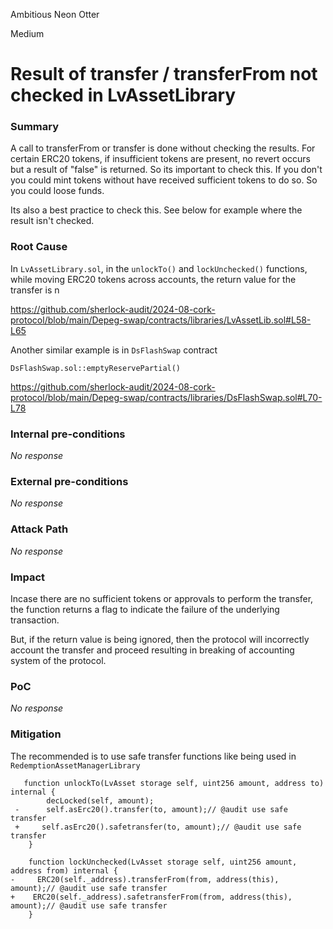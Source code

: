 Ambitious Neon Otter

Medium

# Result of transfer / transferFrom not checked in LvAssetLibrary

### Summary

A call to transferFrom or transfer is done without checking the results. For certain ERC20 tokens, if insufficient tokens are present, no revert occurs but a result of "false" is returned. So its important to check this. If you don't you could mint tokens without have received sufficient tokens to do so. So you could loose funds.

Its also a best practice to check this. See below for example where the result isn't checked.

### Root Cause

In `LvAssetLibrary.sol`, in the `unlockTo()` and `lockUnchecked()` functions, while moving ERC20 tokens across accounts, the return value for the transfer is n


https://github.com/sherlock-audit/2024-08-cork-protocol/blob/main/Depeg-swap/contracts/libraries/LvAssetLib.sol#L58-L65

Another similar example is in `DsFlashSwap` contract

`DsFlashSwap.sol::emptyReservePartial()`

https://github.com/sherlock-audit/2024-08-cork-protocol/blob/main/Depeg-swap/contracts/libraries/DsFlashSwap.sol#L70-L78

### Internal pre-conditions

_No response_

### External pre-conditions

_No response_

### Attack Path

_No response_

### Impact

Incase there are no sufficient tokens or approvals to perform the transfer, the function returns a flag to indicate the failure of the underlying transaction.

But, if the return value is being ignored, then the protocol will incorrectly account the transfer and proceed resulting in breaking of accounting system of the protocol.

### PoC

_No response_

### Mitigation

The recommended is to use safe transfer functions like being used in `RedemptionAssetManagerLibrary`

```solidity
   function unlockTo(LvAsset storage self, uint256 amount, address to) internal {
        decLocked(self, amount);
 -      self.asErc20().transfer(to, amount);// @audit use safe transfer
 +     self.asErc20().safetransfer(to, amount);// @audit use safe transfer
    }

    function lockUnchecked(LvAsset storage self, uint256 amount, address from) internal {
-     ERC20(self._address).transferFrom(from, address(this), amount);// @audit use safe transfer
+    ERC20(self._address).safetransferFrom(from, address(this), amount);// @audit use safe transfer
    }
```